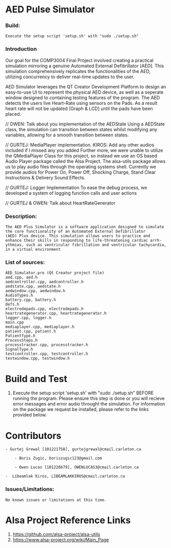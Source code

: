 # AED Pulse Simulator


### Build:
    Execute the setup script 'setup.sh' with "sudo ./setup.sh"
    
    
### Introduction 

Our goal for the COMP3004 Final Project involved creating a practical simulation mirroring a genuine Automated External Defibrillator [AED]. This simulation comprehensively replicates the functionalities of the AED, utilizing concurrency to deliver real-time updates to the user.

AED Simulator leverages the QT Creator Development Platform to design an easy-to-use UI to represent the physical AED device, as well as a seperate window designed to containing testing features of the program. The AED detects the users live Heart-Rate using sensors on the Pads. As a result heart rate will not be updated [Graph & LCD] until the pads have been placed.


// OWEN: Talk about you implementation of the AEDState
Using a AEDState class, the simulation can transition between states whilst modifying any variables, allowing for a smooth transition between states.

// GURTEJ: MediaPlayer implementation. KIROS: Add any other audios included if I missed any you added 
Further more, we were unable to utilize the QMediaPlayer Class for this project, so instead we use an OS based Audio Player package called the Alsa Project. The alsa-utils package allows us to play audio files through the operating systems shell. Currently we provide audios for Power On, Power Off, Shocking Charge, Stand Clear Instructions & Delivery Sound Effects.

// GURTEJ: Logger Implementation
To ease the debug process, we developed a system of logging function calls and user actions 


// GURTEJ & OWEN: Talk about HeartRateGenerator


### Description:
    The AED Plus Simulator is a software application designed to simulate the core functionality of an Automated External Defibrillator
    (AED) Plus device. This simulation allows users to practice and enhance their skills in responding to life-threatening cardiac arrh-
    ythmias, such as ventricular fibrillation and ventricular tachycardia, in a virtual environment

### List of sources:
    AED_Simulator.pro (Qt Creator project file)
    aed.cpp, aed.h
    aedcontroller.cpp, aedcontroller.h
    aedstate.cpp, aedstate.h
    aedwindow.cpp, aedwindow.h
    AudioTypes.h
    battery.cpp, battery.h
    defs.h
    electrodepads.cpp, electrodepads.h
    heartrategenerator.cpp, heartrategenerator.h
    logger.cpp, logger.h
    main.cpp
    mediaplayer.cpp, mediaplayer.h
    patient.cpp, patient.h
    PatientType.h
    ProcessSteps.h
    processtracker.cpp, processtracker.h
    SignalType.h
    testcontroller.cpp, testcontroller.h
    testwindow.cpp, testwindow.h

# Build and Test
1.	Execute the setup script 'setup.sh' with "sudo ./setup.sh" BEFORE running the program. Please ensure this step is done or you will recieve error messages and error audio throught the simulation. For information on the package we request be installed, please refer to the links provided below.

# Contributors
	- Gurtej Grewal [101221758], gurtejgrewal@cmail.carleton.ca

    	- Boris Zugic, boriszugic123@gmail.com

    	- Owen Lucas [101226679], OWENLUCAS3@cmail.carleton.ca

	-  Libeamlak Kiros, LIBEAMLAKKIROS@cmail.carleton.ca


### Issues/Limitations:
    No known issues or limitations at this time.

# Alsa Project Reference Links
1. https://github.com/alsa-project/alsa-utils
2. https://www.alsa-project.org/wiki/Main_Page
